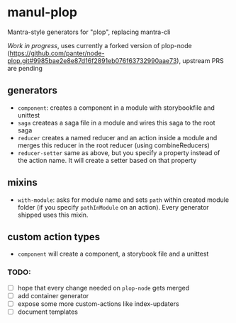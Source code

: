 # manul-plop
Mantra-style generators for "plop", replacing mantra-cli

*Work in progress*, uses currently a forked version of plop-node (https://github.com/panter/node-plop.git#9985bae2e8e87d16f2891eb076f63732990aae73), 
upstream PRS are pending


## generators

- `component`: creates a component in a module with storybookfile and unittest
- `saga` createas a saga file in a module and wires this saga to the root saga
- `reducer` creates a named reducer and an action inside a module and merges this reducer in the root reducer (using combineReducers)
- `reducer-setter` same as above, but you specify a property instead of the action name. It will create a setter based on that property

## mixins

- `with-module`: asks for module name and sets `path` within created module folder (if you specify `pathInModule` on an action). 
Every generator shipped uses this mixin.

## custom action types

- `component` will create a component, a storybook file and a unittest


### TODO:

- [ ] hope that every change needed on `plop-node` gets merged
- [ ] add container generator
- [ ] expose some more custom-actions like index-updaters
- [ ] document templates

